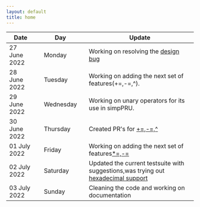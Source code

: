 ```yaml
---
layout: default
title: home
---
```


|Date        ||Day          ||Update
| -----------|-|------------|-|-------------|
27 June 2022 ||Monday       || Working on resolving the [design bug](https://github.com/VedantParanjape/simpPRU/compare/master...Krishna-13-cyber:simpPRU:testing?expand=1)
28 June 2022 ||Tuesday      || Working on adding the next set of features(+=,-=,^).
29 June 2022 ||Wednesday    || Working on unary operators for its use in simpPRU.
30 June 2022 ||Thursday     || Created PR's for [+=,-=,^](https://github.com/VedantParanjape/simpPRU/pull/39)
01 July 2022 ||Friday       || Working on adding the next set of features[*=,-=](https://github.com/VedantParanjape/simpPRU/pull/42)
02 July 2022 ||Saturday     || Updated the current testsuite with suggestions,was trying out [hexadecimal support](https://github.com/Krishna-13-cyber/simpPRU/tree/hex-support)
03 July 2022 ||Sunday       || Cleaning the code and working on documentation